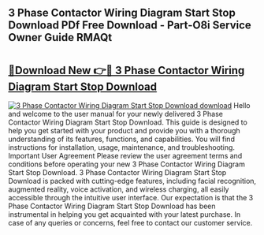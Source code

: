 ## 3 Phase Contactor Wiring Diagram Start Stop Download PDf Free Download - Part-O8i Service Owner Guide RMAQt

# <h2><a href="http://dfnmyi.blite.top/?on=3+Phase+Contactor+Wiring+Diagram+Start+Stop+Download">🔗Download New 👉🔴 3 Phase Contactor Wiring Diagram Start Stop Download</a></h2>

[![3 Phase Contactor Wiring Diagram Start Stop Download download](https://i.imgur.com/lujVjoI.png)](http://dfnmyi.blite.top/?on=3+Phase+Contactor+Wiring+Diagram+Start+Stop+Download)
Hello and welcome to the user manual for your newly delivered 3 Phase Contactor Wiring Diagram Start Stop Download. This guide is designed to help you get started with your product and provide you with a thorough understanding of its features, functions, and capabilities. You will find instructions for installation, usage, maintenance, and troubleshooting. Important User Agreement Please review the user agreement terms and conditions before operating your new 3 Phase Contactor Wiring Diagram Start Stop Download. 3 Phase Contactor Wiring Diagram Start Stop Download is packed with cutting-edge features, including facial recognition, augmented reality, voice activation, and wireless charging, all easily accessible through the intuitive user interface. Our expectation is that the 3 Phase Contactor Wiring Diagram Start Stop Download has been instrumental in helping you get acquainted with your latest purchase. In case of any queries or concerns, feel free to contact our customer service.
